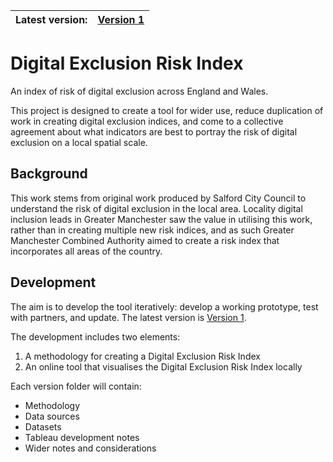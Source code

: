 |Latest version:|[Version 1](version-1)|
|---|---|

# Digital Exclusion Risk Index
An index of risk of digital exclusion across England and Wales.

This project is designed to create a tool for wider use, reduce duplication of work in creating digital exclusion indices, and come to a collective agreement about what indicators are best to portray the risk of digital exclusion on a local spatial scale.

## Background
This work stems from original work produced by Salford City Council to understand the risk of digital exclusion in the local area. Locality digital inclusion leads in Greater Manchester saw the value in utilising this work, rather than in creating multiple new risk indices, and as such Greater Manchester Combined Authority aimed to create a risk index that incorporates all areas of the country.

## Development
The aim is to develop the tool iteratively: develop a working prototype, test with partners, and update. The latest version is [Version 1](version-1).

The development includes two elements:
1. A methodology for creating a Digital Exclusion Risk Index
2. An online tool that visualises the Digital Exclusion Risk Index locally

Each version folder will contain:
* Methodology
* Data sources
* Datasets
* Tableau development notes
* Wider notes and considerations
